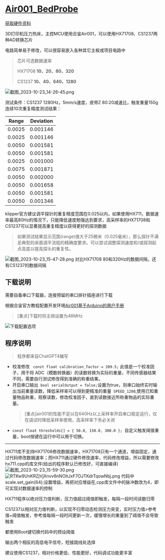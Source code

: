 # [Air001_BedProbe](https://github.com/aoangen/Air001_BedProbe)

[获取硬件资料](https://oshwhub.com/aoang/air001_bedprobe)

3D打印机压力热床，主控MCU使用合宙Air001，可以使用HX71708、CS1237两种AD转换芯片

电路简单易于修改，可以很容易嵌入各种其它主板或项目电路中



> 芯片可选数据速率
> 
> HX71708 **10、20、80、320**
> 
> CS1237 **10、40、640、1280**



![截图_2023-10-23_14-26-45.png](https://s2.loli.net/2023/10/23/9xsdfjF1c4yCkgL.png)



测试条件：CS1237 1280Hz，5mm/s速度，皮带Z 80:20减速比，触发重量150g
连续10次重复精度测试结果：

| Range  | Deviation |
| ------ | --------- |
| 0.0025 | 0.001146  |
| 0.0025 | 0.001146  |
| 0.0050 | 0.001581  |
| 0.0050 | 0.001581  |
| 0.0025 | 0.001000  |
| 0.0075 | 0.001871  |
| 0.0050 | 0.002000  |
| 0.0050 | 0.001658  |
| 0.0050 | 0.001581  |
| 0.0050 | 0.001346  |

klipper官方建议调平探针的重复精度范围在0.025以内，如果使用HX711，数据速率最高80Hz的情况下，只能降低速度勉强达到要求，高采样率的HX71708和CS1237可以显著提高重复精度以获得更好的探测数据

> 如果测试结果显示范围(range)值大于25微米（0.025毫米），那么探针不满足典型的床面调平流程的精确度要求。可以尝试调整探测速度和/或探测起点高度以提高探头的重复性。

![截图_2023-10-23_15-47-28.png](https://s2.loli.net/2023/10/23/CWjFhsDMmn9zIQR.png)
对比HX71708 80和320Hz的数据间隔，还有CS1237的数据间隔

## 下载说明

需要自备串口下载器，连接预留的串口排针插座进行下载

根据合宙官方教程配置开发环境[Air001基于Arduino的用户手册](https://wiki.luatos.com/chips/air001/Air001-Arduino.html)

> [重点]下载时将主频设置为48MHz

![下载配置选项](https://s2.loli.net/2023/11/16/KUfAPc3ygHFEYbG.png)

## 程序说明

> 程序都来自ChatGPT4编写

* 校准修改 ` const float calibration_factor = 209.5;`
此值是一个校准因子，用于将 ADC（模数转换器）的读数转换为实际的重量，不同传感器结果不同，需要自行测试修改得到准确的称重结果。
* 开启串口输出` bool serialOutput = false;`设置为true，则串口始终实时输出当前重量读数，降低采样率可以得到更精准的重量` SPEED_1280`,使用已知重量物品称重，观察读数，修改校准因子，直到读数接近所称重物品的实际重量。
  > [重点]air001的性能不足以在640Hz以上采样率开启串口稳定运行，仅在调试时降低采样率使用，高采样率下务必关闭
* ` const float thresholds[] = { 50.0, 150.0, 300.0 };  `自定义触发阈值重量，boot按键在运行中可以用于切换。


***

HX711库不支持HX71708修改数据速率，HX71708只有一个通道，增益固定，通过代码修改数据速率；而HX711通过硬件修改速率，代码修改增益，所以需要修改hx711.cpp的库文件(给出的程序默认已修改好，可直接编译)
![截图_2023-10-23_15-59-30.png](https://s2.loli.net/2023/10/23/RGyBl7eSj8WkuN3.png)
![RTKw9UnKRZjVjXnvv6nNOltJxF7OJTKdrTqowNbj.png](https://s2.loli.net/2023/10/23/gKIcJoqEwVU5Pxk.png)
代码中scale.set_gain(64);设置增益，再把对应增益在,cpp库文件中的脉冲数改为4，即可实现对数据速率的控制

HX711程序以绝对压力值判断，压力值超过阈值即触发，每隔一段时间读数归零

CS1237以相对压力值判断，以实现不归零动态检测压力突变，实时压力值>参考值+阈值触发，参考值每隔一段时间更新一次，缓慢增长的重量到了阈值不会导致触发

都使用Boot键切换代码中的预设阈值

输出两个相反的高低电平信号，短接跳线处选择

建议使用CS1237，相对价格更低、性能更好，代码调试功能更丰富
